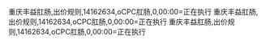 重庆丰益肛肠,出价规则,14162634,oCPC肛肠,0,00:00=正在执行
重庆丰益肛肠,出价规则,14162634,oCPC肛肠,0,00:00=正在执行
重庆丰益肛肠,出价规则,14162634,oCPC肛肠,0,00:00=正在执行
